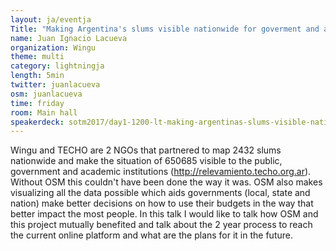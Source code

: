 ```yaml
---
layout: ja/eventja
Title: "Making Argentina's slums visible nationwide for goverment and academy"
name: Juan Ignacio Lacueva
organization: Wingu
theme: multi
category: lightningja
length: 5min
twitter: juanlacueva
osm: juanlacueva
time: friday
room: Main hall
speakerdeck: sotm2017/day1-1200-lt-making-argentinas-slums-visible-nationwide-for-goverment-and-academy
---
```

Wingu and TECHO are 2 NGOs that partnered to map 2432 slums nationwide and make the situation of 650685 visible to the public, government and academic institutions (http://relevamiento.techo.org.ar). Without OSM this couldn't have been done the way it was. OSM also makes visualizing all the data possible which aids governments (local, state and nation) make better decisions on how to use their budgets in the way that better impact the most people. In this talk I would like to talk how OSM and this project mutually benefited and talk about the 2 year process to reach the current online platform and what are the plans for it in the future.
